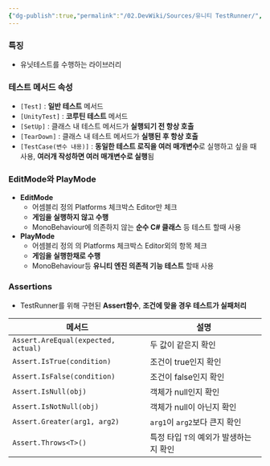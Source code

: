 ```yaml
---
{"dg-publish":true,"permalink":"/02.DevWiki/Sources/유니티 TestRunner/","noteIcon":""}
---
```


### 특징
- 유닛테스트를 수행하는 라이브러리

### 테스트 메서드 속성
- `[Test]` : **일반 테스트** 메서드
- `[UnityTest]` : **코루틴 테스트** 메서드
- `[SetUp]` : 클래스 내 테스트 메서드가 **실행되기 전 항상 호출**
- `[TearDown]` : 클래스 내 테스트 메서드가 **실행된 후 항상 호출**
- `[TestCase(변수 내용)]` : **동일한 테스트 로직을 여러 매개변수**로 실행하고 싶을 때 사용, **여러개 작성하면 여러 매개변수로 실행**됨

### EditMode와 PlayMode
- **EditMode**
    - 어셈블리 정의 Platforms 체크박스 Editor만 체크
    - **게임을 실행하지 않고 수행**
    - MonoBehaviour에 의존하지 않는 **순수 C# 클래스** 등 테스트 할때 사용
- **PlayMode**
    - 어셈블리 정의 의 Platforms 체크박스 Editor외의 항목 체크
    - **게임을 실행한채로 수행**
    - MonoBehaviour등 **유니티 엔진 의존적 기능 테스트** 할때 사용

### Assertions
* TestRunner를 위해 구현된 **Assert함수**, **조건에 맞을 경우 테스트가 실패처리**

| 메서드                                 | 설명                      |
| ----------------------------------- | ----------------------- |
| `Assert.AreEqual(expected, actual)` | 두 값이 같은지 확인             |
| `Assert.IsTrue(condition)`          | 조건이 true인지 확인           |
| `Assert.IsFalse(condition)`         | 조건이 false인지 확인          |
| `Assert.IsNull(obj)`                | 객체가 null인지 확인           |
| `Assert.IsNotNull(obj)`             | 객체가 null이 아닌지 확인        |
| `Assert.Greater(arg1, arg2)`        | `arg1`이 `arg2`보다 큰지 확인  |
| `Assert.Throws<T>()`                | 특정 타입 `T`의 예외가 발생하는지 확인 |
